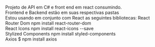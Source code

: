 Projeto de API em C# e front end em react consumindo.<br>
Frontend e Backend estão em suas respectivas pastas<br>
Estou usando em conjunto com React as seguintes bibliotecas:
  React Router Dom  npm install react-router-dom <br>
  React Icons  npm install react-icons --save <br>
  Stylized Components  npm install styled-components<br>
  Axios  $ npm install axios<br>
